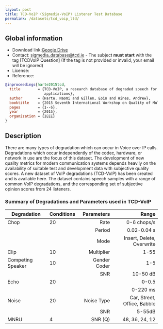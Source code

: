 ```yaml
---
layout: post
title: TCD-VoIP (Sigmedia-VoIP) Listener Test Database
permalink: /datasets/tcd_voip_ltd/
---
```


## Global information

- Download link:[Google Drive](https://drive.google.com/file/d/1rHJN34vP-W8SJtjpNUnx5RIks3o5L5he/view?usp=sharing)
- Contact: [sigmedia_database@tcd.ie](mailto:sigmediag_database@tcd.ie) - The subject **must start** with the tag [TCDVoIP Question] (If the tag is not provided or invalid, your email will be ignored)
- License:
- Reference:

```bibtex
@inproceedings{harte2015tcd,
  title        = {TCD-VoIP, a research database of degraded speech for assessing quality in VoIP
                  applications},
  author       = {Harte, Naomi and Gillen, Eoin and Hines, Andrew},
  booktitle    = {2015 Seventh International Workshop on Quality of Multimedia Experience (QoMEX)},
  pages        = {1--6},
  year         = {2015},
  organization = {IEEE}
}
```



## Description

There are many types of degradation which can occur in Voice over IP calls. Degradations which occur independently of the codec, hardware, or network in use are the focus of this dataset. The development of new quality metrics for modern communication systems depends heavily on the availability of suitable test and development data with subjective quality scores. A new dataset of VoIP degradations (TCD-VoIP) has been created and is available here. The dataset contains speech samples with a range of common VoIP degradations, and the corresponding set of subjective opinion scores from 24 listeners.

### Summary of Degradations and Parameters used in TCD-VoIP

| Degradation       | Conditions |   Parameters |                       Range |
|-------------------|------------|-------------:|----------------------------:|
| Chop              | 20         |         Rate |                 0-6 chops/s |
|                   |            |       Period |                 0.02-0.04 s |
|                   |            |         Mode |   Insert, Delete, Overwrite |
| Clip              | 10         |   Multiplier |                        1-55 |
| Competing Speaker | 10         | Gender Coder |                         1-5 |
|                   |            |          SNR |                    10-50 dB |
| Echo              | 20         |              |                       0-0.5 |
|                   |            |              |                    0-220 ms |
| Noise             | 20         |   Noise Type | Car, Street, Office, Babble |
|                   |            |          SNR |                      5-55dB |
| MNRU              | 4          |      SNR (Q) |              48, 36, 24, 12 |

